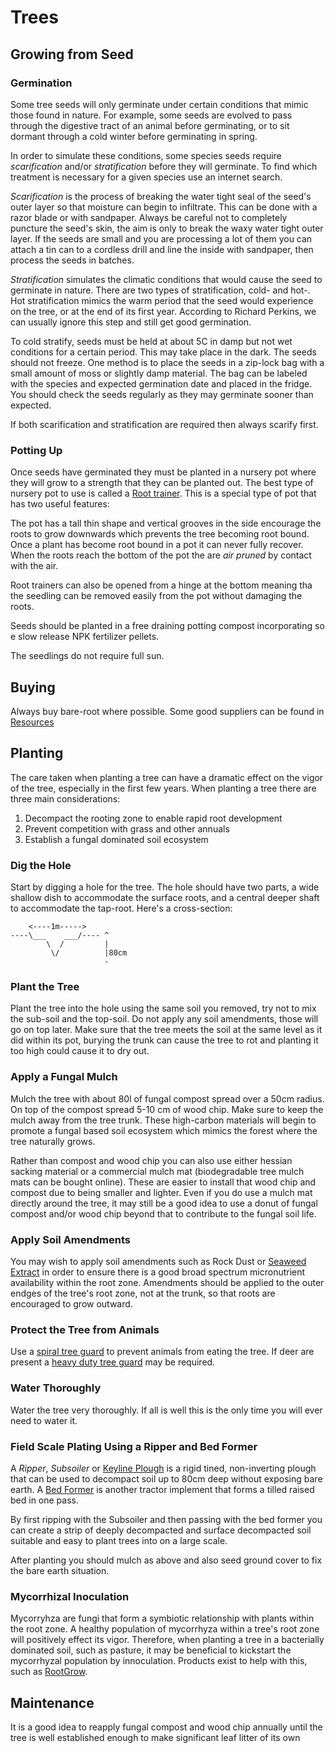 # Trees

## Growing from Seed

### Germination

Some tree seeds will only germinate under certain conditions that mimic those found in nature. For example, some seeds are evolved to pass through the digestive tract of an animal before germinating, or to sit dormant through a cold winter before germinating in spring.

In order to simulate these conditions, some species seeds require _scarification_ and/or _stratification_ before they will germinate. To find which treatment is necessary for a given species use an internet search.

_Scarification_ is the process of breaking the water tight seal of the seed's outer layer so that moisture can begin to infiltrate. This can be done with a razor blade or with sandpaper. Always be careful not to completely puncture the seed's skin, the aim is only to break the waxy water tight outer layer. If the seeds are small and you are processing a lot of them you can attach a tin can to a cordless drill and line the inside with sandpaper, then process the seeds in batches.

_Stratification_ simulates the climatic conditions that would cause the seed to germinate in nature. There are two types of stratification, cold- and hot-. Hot stratification mimics the warm period that the seed would experience on the tree, or at the end of its first year. According to Richard Perkins, we can usually ignore this step and still get good germination.

To cold stratify, seeds must be held at about 5C in damp but not wet conditions for a certain period. This may take place in the dark. The seeds should not freeze. One method is to place the seeds in a zip-lock bag with a small amount of moss or slightly damp material. The bag can be labeled with the species and expected germination date and placed in the fridge. You should check the seeds regularly as they may germinate sooner than expected.

If both scarification and stratification are required then always scarify first.

### Potting Up

Once seeds have germinated they must be planted in a nursery pot where they will grow to a strength that they can be planted out. The best type of nursery pot to use is called a [Root trainer](https://www.lbsbuyersguide.co.uk/maxi-rootrainer.html). This is a special type of pot that has two useful features: 

The pot has a tall thin shape and vertical grooves in the side encourage the roots to grow downwards which prevents the tree becoming root bound. Once a plant has become root bound in a pot it can never fully recover. When the roots reach the bottom of the pot the are _air pruned_ by contact with the air.

Root trainers can also be opened from a hinge at the bottom meaning tha the seedling can be removed easily from the pot without damaging the roots.

Seeds should be planted in a free draining potting compost incorporating so e slow release NPK fertilizer pellets.

The seedlings do not require full sun.

## Buying

Always buy bare-root where possible. Some good suppliers can be found in [Resources](Resources.md)

## Planting

The care taken when planting a tree can have a dramatic effect on the vigor of the tree, especially in the first few years. When planting a tree there are three main considerations:

1. Decompact the rooting zone to enable rapid root development
1. Prevent competition with grass and other annuals
1. Establish a fungal dominated soil ecosystem

### Dig the Hole

Start by digging a hole for the tree. The hole should have two parts, a wide shallow dish to accommodate the surface roots, and a central deeper shaft to accommodate the tap-root. Here's a cross-section:

```
    <----1m----->
----\___    ___/---- ^
        \  /         |
         \/          |80cm
                     -

```

### Plant the Tree

Plant the tree into the hole using the same soil you removed, try not to mix the sub-soil and the top-soil. Do not apply any soil amendments, those will go on top later. Make sure that the tree meets the soil at the same level as it did within its pot, burying the trunk can cause the tree to rot and planting it too high could cause it to dry out.

### Apply a Fungal Mulch

Mulch the tree with about 80l of fungal compost spread over a 50cm radius. On top of the compost spread 5-10 cm of wood chip. Make sure to keep the mulch away from the tree trunk. These high-carbon materials will begin to promote a fungal based soil ecosystem which mimics the forest where the tree naturally grows.

Rather than compost and wood chip you can also use either hessian sacking material or a commercial mulch mat (biodegradable tree mulch mats can be bought online). These are easier to install that wood chip and compost due to being smaller and lighter. Even if you do use a mulch mat directly around the tree, it may still be a good idea to use a donut of fungal compost and/or wood chip beyond that to contribute to the fungal soil life.

### Apply Soil Amendments

You may wish to apply soil amendments such as Rock Dust or [Seaweed Extract](https://www.garden-goodies.co.uk/acatalog/Maxicrop-Original-Seaweed-Stimulant-10L.html) in order to ensure there is a good broad spectrum micronutrient availability within the root zone. Amendments should be applied to the outer endges of the tree's root zone, not at the trunk, so that roots are encouraged to grow outward.

### Protect the Tree from Animals

Use a [spiral tree guard](https://www.ashridgetrees.co.uk/spiral-tree-guards) to prevent animals from eating the tree. If deer are present a [heavy duty tree guard](https://www.ashridgetrees.co.uk/ashridge-heavy-duty-tree-guards) may be required.

### Water Thoroughly

Water the tree very thoroughly. If all is well this is the only time you will ever need to water it.

###  Field Scale Plating Using a Ripper and Bed Former

A _Ripper_, _Subsoiler_ or [Keyline Plough](http://yeomansplow.com.au/) is a rigid tined, non-inverting plough that can be used to decompact soil up to 80cm deep without exposing bare earth. A [Bed Former](https://www.machines-simon.com/en/our-machines/soil-preparation/twin-rotor-bed-former/single-cultirateau/15-cultirateau-reinforced-bed-former.html) is another tractor implement that forms a tilled raised bed in one pass.

By first ripping with the Subsoiler and then passing with the bed former you can create a strip of deeply decompacted and surface decompacted soil suitable and easy to plant trees into on a large scale.

After planting you should mulch as above and also seed ground cover to fix the bare earth situation. 

### Mycorrhizal Inoculation

Mycorryhza are fungi that form a symbiotic relationship with plants within the root zone. A healthy population of mycorrhyza within a tree's root zone will positively effect its vigor. Therefore, when planting a tree in a bacterially dominated soil, such as pasture, it may be beneficial to kickstart the mycorrhyzal population by innoculation. Products exist to help with this, such as [RootGrow](http://rootgrow.co.uk/products/).

## Maintenance

It is a good idea to reapply fungal compost and wood chip annually until the tree is well established enough to make significant leaf litter of its own